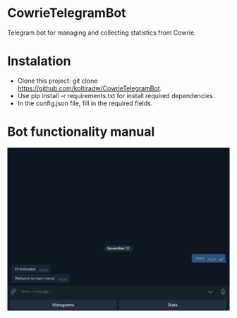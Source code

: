 # CowrieTelegramBot
Telegram bot for managing and collecting statistics from Cowrie.
# Instalation 
- Clone this project: git clone https://github.com/koltiradw/CowrieTelegramBot.
- Use pip install -r requirements.txt for install required dependencies.
- In the config.json file, fill in the required fields.
# Bot functionality manual
![Main menu](https://github.com/koltiradw/CowrieTelegramBot/raw/main/docs/MainMenu.PNG)
